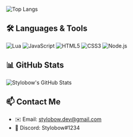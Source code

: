 ![Top Langs](https://github-readme-stats.vercel.app/api/top-langs/?username=Stylobow&layout=compact&theme=tokyonight)

## 🛠️ Languages & Tools
![Lua](https://img.shields.io/badge/Lua-2C2D72?style=for-the-badge&logo=lua&logoColor=white)
![JavaScript](https://img.shields.io/badge/JavaScript-F7DF1E?style=for-the-badge&logo=javascript&logoColor=black)
![HTML5](https://img.shields.io/badge/HTML5-E34F26?style=for-the-badge&logo=html5&logoColor=white)
![CSS3](https://img.shields.io/badge/CSS3-1572B6?style=for-the-badge&logo=css3&logoColor=white)
![Node.js](https://img.shields.io/badge/Node.js-339933?style=for-the-badge&logo=node.js&logoColor=white)

## 📊 GitHub Stats

![Stylobow's GitHub Stats](https://github-readme-stats.vercel.app/api?username=Stylobow&show_icons=true&theme=tokyonight)

## 📫 Contact Me

- ✉️ Email: stylobow.dev@gmail.com
- 💬 Discord: Stylobow#1234
